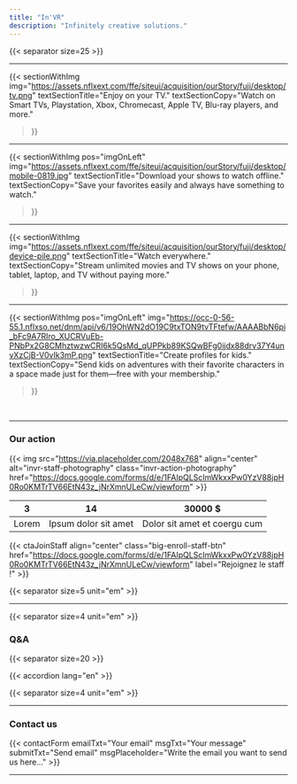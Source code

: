 ```yaml
---
title: "In'VR"
description: "Infinitely creative solutions."
---
```


{{< separator size=25 >}}

---

{{< sectionWithImg
  img="https://assets.nflxext.com/ffe/siteui/acquisition/ourStory/fuji/desktop/tv.png"
  textSectionTitle="Enjoy on your TV."
  textSectionCopy="Watch on Smart TVs, Playstation, Xbox, Chromecast, Apple TV, Blu-ray players, and more."
>}}

---

{{< sectionWithImg
  pos="imgOnLeft"
  img="https://assets.nflxext.com/ffe/siteui/acquisition/ourStory/fuji/desktop/mobile-0819.jpg"
  textSectionTitle="Download your shows to watch offline."
  textSectionCopy="Save your favorites easily and always have something to watch."
>}}

---

{{< sectionWithImg
  img="https://assets.nflxext.com/ffe/siteui/acquisition/ourStory/fuji/desktop/device-pile.png"
  textSectionTitle="Watch everywhere."
  textSectionCopy="Stream unlimited movies and TV shows on your phone, tablet, laptop, and TV without paying more."
>}}

---

{{< sectionWithImg
  pos="imgOnLeft"
  img="https://occ-0-56-55.1.nflxso.net/dnm/api/v6/19OhWN2dO19C9txTON9tvTFtefw/AAAABbN6pi_bFc9A7RIro_XUCRVuEb-PNbPx2G8CMhztwzwCRI6k5QsMd_qUPPkb89KSQwBFg0ijdx88drv37Y4unvXzCjB-V0vIk3mP.png"
  textSectionTitle="Create profiles for kids."
  textSectionCopy="Send kids on adventures with their favorite characters in a space made just for them—free with your membership."
>}}

&nbsp;

---

### Our action

{{< img src="https://via.placeholder.com/2048x768" align="center" alt="invr-staff-photography" class="invr-action-photography" href="https://docs.google.com/forms/d/e/1FAIpQLSclmWkxxPw0YzV88jpH0Ro0KMTrTV66EtN43z_jNrXmnULeCw/viewform" >}}

| 3 | 14 | 30000 $ |
| :-: | :-: | :-: |
| Lorem | Ipsum dolor sit amet | Dolor sit amet et coergu cum |

{{< ctaJoinStaff align="center" class="big-enroll-staff-btn" href="https://docs.google.com/forms/d/e/1FAIpQLSclmWkxxPw0YzV88jpH0Ro0KMTrTV66EtN43z_jNrXmnULeCw/viewform" label="Rejoignez le staff !" >}}

{{< separator size=5 unit="em" >}}

---

{{< separator size=4 unit="em" >}}

### Q&A

{{< separator size=20 >}}

{{< accordion lang="en" >}}

{{< separator size=4 unit="em" >}}

---

### Contact us

{{< contactForm emailTxt="Your email" msgTxt="Your message" submitTxt="Send email" msgPlaceholder="Write the email you want to send us here..." >}}

---
